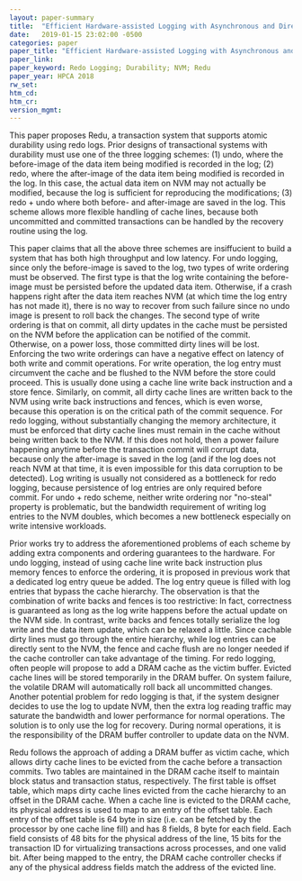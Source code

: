 ```yaml
---
layout: paper-summary
title:  "Efficient Hardware-assisted Logging with Asynchronous and Direct-Update for Persistent Memory"
date:   2019-01-15 23:02:00 -0500
categories: paper
paper_title: "Efficient Hardware-assisted Logging with Asynchronous and Direct-Update for Persistent Memory"
paper_link: 
paper_keyword: Redo Logging; Durability; NVM; Redu
paper_year: HPCA 2018
rw_set: 
htm_cd: 
htm_cr: 
version_mgmt: 
---
```


This paper proposes Redu, a transaction system that supports atomic durability using redo logs. Prior designs of 
transactional systems with durability must use one of the three logging schemes: (1) undo, where the before-image of the 
data item being modified is recorded in the log; (2) redo, where the after-image of the data item being modified is 
recorded in the log. In this case, the actual data item on NVM may not actually be modified, because the log 
is sufficient for reproducing the modifications; (3) redo + undo where both before- and after-image are saved 
in the log. This scheme allows more flexible handling of cache lines, because both uncommitted and committed 
transactions can be handled by the recovery routine using the log.

This paper claims that all the above three schemes are insiffucient to build a system that has both high throughput and 
low latency. For undo logging, since only the before-image is saved to the log, two types of write ordering must be observed. 
The first type is that the log write containing the before-image must be persisted before the updated data item. Otherwise,
if a crash happens right after the data item reaches NVM (at which time the log entry has not made it), there is no way
to recover from such failure since no undo image is present to roll back the changes. The second type of write ordering is that
on commit, all dirty updates in the cache must be persisted on the NVM before the application can be notified of the commit.
Otherwise, on a power loss, those committed dirty lines will be lost. Enforcing the two write orderings can have a negative 
effect on latency of both write and commit operations. For write operation, the log entry must circumvent the cache and be
flushed to the NVM before the store could proceed. This is usually done using a cache line write back instruction and 
a store fence. Similarly, on commit, all dirty cache lines are written back to the NVM using write back instructions and 
fences, which is even worse, because this operation is on the critical path of the commit sequence. For redo logging, without 
substantially changing the memory architecture, it must be enforced that dirty cache lines must remain in the cache without 
being written back to the NVM. If this does not hold, then a power failure happening anytime before the transaction commit 
will corrupt data, because only the after-image is saved in the log (and if the log does not reach NVM at that time, it is 
even impossible for this data corruption to be detected). Log writing is usually not considered as a bottleneck for redo
logging, because persistence of log entries are only required before commit. For undo + redo scheme, neither write ordering
nor "no-steal" property is problematic, but the bandwidth requirement of writing log entries to the NVM doubles, which 
becomes a new bottleneck especially on write intensive workloads.

Prior works try to address the aforementioned problems of each scheme by adding extra components and ordering guarantees 
to the hardware. For undo logging, instead of using cache line write back instruction plus memory fences to enforce the 
ordering, it is proposed in previous work that a dedicated log entry queue be added. The log entry queue is filled 
with log entries that bypass the cache hierarchy. The observation is that the combination of write backs and fences is 
too restrictive: In fact, correctness is guaranteed as long as the log write happens before the actual update on the NVM 
side. In contrast, write backs and fences totally serialize the log write and the data item update, which can be relaxed
a little. Since cachable dirty lines must go through the entire hierarchy, while log entries can be directly sent to 
the NVM, the fence and cache flush are no longer needed if the cache controller can take advantage of the timing.
For redo logging, often people will propose to add a DRAM cache as the victim buffer. Evicted cache lines will be stored 
temporarily in the DRAM buffer. On system failure, the volatile DRAM will automatically roll back all uncommitted changes. 
Another potential problem for redo logging is that, if the system designer decides to use the log to update NVM, 
then the extra log reading traffic may saturate the bandwidth and lower performance for normal operations. The solution 
is to only use the log for recovery. During normal operations, it is the responsibility of the DRAM buffer controller to 
update data on the NVM. 

Redu follows the approach of adding a DRAM buffer as victim cache, which allows dirty cache lines to be evicted from
the cache before a transaction commits. Two tables are maintained in the DRAM cache itself to maintain block status and 
transaction status, respectively. The first table is offset table, which maps dirty cache lines evicted from the cache hierarchy
to an offset in the DRAM cache. When a cache line is evicted to the DRAM cache, its physical address is used to map
to an entry of the offset table. Each entry of the offset table is 64 byte in size (i.e. can be fetched by the processor
by one cache line fill) and has 8 fields, 8 byte for each field. Each field consists of 48 bits for the physical address
of the line, 15 bits for the transaction ID for virtualizing transactions across processes, and one valid bit. After being
mapped to the entry, the DRAM cache controller checks if any of the physical address fields match the address of the 
evicted line. 